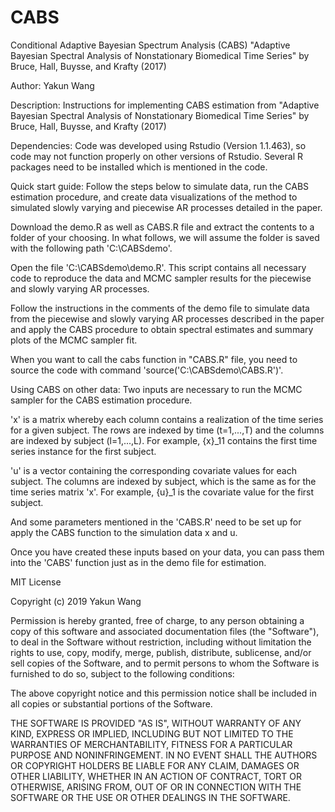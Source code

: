 # CABS
Conditional Adaptive Bayesian Spectrum Analysis (CABS)
"Adaptive Bayesian Spectral Analysis of Nonstationary Biomedical Time Series"
by Bruce, Hall, Buysse, and Krafty (2017)

Author: Yakun Wang

Description: Instructions for implementing CABS estimation from "Adaptive Bayesian
Spectral Analysis of Nonstationary Biomedical Time Series"
by Bruce, Hall, Buysse, and Krafty (2017)

Dependencies:
Code was developed using Rstudio (Version 1.1.463), so code may not function properly
on other versions of Rstudio. Several R packages need to be installed which is mentioned in the code.


Quick start guide:
Follow the steps below to simulate data, run the CABS estimation procedure,
and create data visualizations of the method to simulated slowly varying and 
piecewise AR processes detailed in the paper.

Download the demo.R as well as CABS.R file and extract the contents to a folder of your
choosing. In what follows, we will assume the folder is saved with the
following path 'C:\CABSdemo'.

Open the file 'C:\CABSdemo\demo.R'. This script contains
all necessary code to reproduce the data and MCMC sampler results for the
piecewise and slowly varying AR processes.

Follow the instructions in the comments of the demo file to simulate
data from the piecewise and slowly varying AR processes described in the
paper and apply the CABS procedure to obtain spectral estimates and summary
plots of the MCMC sampler fit. 

When you want to call the cabs function in "CABS.R" file, you need to source the code
with command 'source('C:\CABSdemo\CABS.R')'.

Using CABS on other data:
Two inputs are necessary to run the MCMC sampler for the CABS estimation
procedure.

'x' is a matrix whereby each column contains a realization of the time
series for a given subject. The rows are indexed by time
(t=1,...,T) and the columns are indexed by subject (l=1,...,L). For
example, {x}_11 contains the first time series instance for the first
subject.

'u' is a vector containing the corresponding covariate values for each
subject. The columns are indexed by subject, which is the same as for
the time series matrix 'x'. For example, {u}_1 is the covariate value
for the first subject.

And some parameters mentioned in the 'CABS.R' need to be set up for apply the
CABS function to the simulation data x and u. 

Once you have created these inputs based on your data, you can pass
them into the 'CABS' function just as in the demo file for estimation.

MIT License

Copyright (c) 2019 Yakun Wang

Permission is hereby granted, free of charge, to any person obtaining a copy of this software and associated documentation files (the "Software"), to deal in the Software without restriction, including without limitation the rights to use, copy, modify, merge, publish, distribute, sublicense, and/or sell copies of the Software, and to permit persons to whom the Software is furnished to do so, subject to the following conditions:

The above copyright notice and this permission notice shall be included in all copies or substantial portions of the Software.

THE SOFTWARE IS PROVIDED "AS IS", WITHOUT WARRANTY OF ANY KIND, EXPRESS OR IMPLIED, INCLUDING BUT NOT LIMITED TO THE WARRANTIES OF MERCHANTABILITY, FITNESS FOR A PARTICULAR PURPOSE AND NONINFRINGEMENT. IN NO EVENT SHALL THE AUTHORS OR COPYRIGHT HOLDERS BE LIABLE FOR ANY CLAIM, DAMAGES OR OTHER LIABILITY, WHETHER IN AN ACTION OF CONTRACT, TORT OR OTHERWISE, ARISING FROM, OUT OF OR IN CONNECTION WITH THE SOFTWARE OR THE USE OR OTHER DEALINGS IN THE SOFTWARE.
